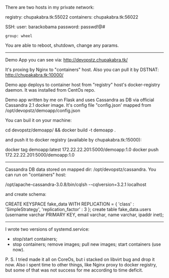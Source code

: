 There are two hosts in my private network:

registry: chupakabra.tk:55022
containers: chupakabra.tk:56022

SSH:
    user: barackobama
    password: passwd!@#
    
    group: wheel
    
You are able to reboot, shutdown, change any params.

---------------------------------------------------------------------------------
Demo App you can see via: http://devopstz.chupakabra.tk/

It's proxing by Nginx to "containers" host.
Also you can pull it by DSTNAT: http://chupakabra.tk:10000/

Demo app deploys to container host from "registry" host's docker-registry daemon.
It was installed from CentOs repo.

Demo app written by me on Flask and uses Cassandra as DB via official
Cassandra 2.1 docker image.
It's config file "config.json' mapped from /opt/devopstz/demoapp/config.json

You can buil it on your machine:

cd devopstz/demoapp/ && docker build -t demoapp .

and push it to docker registry (available by chupakabra.tk:15000):

docker tag demoapp:latest 172.22.22.201:5000/demoapp:1.0
docker push 172.22.22.201:5000/demoapp:1.0

---------------------------------------------------------------------------------
Cassandra DB data stored on mapped dir: /opt/devopstz/cassandra.
You can run on "containers" host:

/opt/apache-cassandra-3.0.8/bin/cqlsh --cqlversion=3.2.1 localhost

and create schema:

CREATE KEYSPACE fake_data WITH REPLICATION = { 'class' : 'SimpleStrategy', 'replication_factor' : 3 };
create table fake_data.users (username varchar PRIMARY KEY, email varchar, name varchar, ipaddr inet);

---------------------------------------------------------------------------------
I wrote two versions of systemd.service:
- stop/start containers;
- stop containers; remove images; pull new images; start containers (use now).

P. S. I tried made it all on CoreOs, but i stacked on libvirt bug and drop it now.
      Also i spent time to other things, like Nginx proxy to docker registry,
      but some of that was not success for me according to time deficit.
